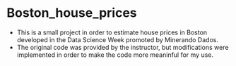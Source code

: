 # Boston_house_prices
- This is a small project in order to estimate house prices in Boston developed in the Data Science Week promoted by Minerando Dados.
- The original code was provided by the instructor, but modifications were implemented in order to make the code more meaninful for my use.
